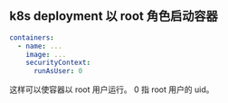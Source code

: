 ## k8s deployment 以 root 角色启动容器

```yaml
containers:
  - name: ...
    image: ...
    securityContext:
      runAsUser: 0
```

这样可以使容器以 root 用户运行。
0 指 root 用户的 uid。
